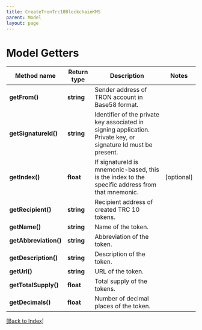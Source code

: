 ```yaml
---
title: CreateTronTrc10BlockchainKMS
parent: Model
layout: page
---
```


# Model Getters

Method name | Return type | Description | Notes
------------ | ------------- | ------------- | -------------
**getFrom()** | **string** | Sender address of TRON account in Base58 format. |
**getSignatureId()** | **string** | Identifier of the private key associated in signing application. Private key, or signature Id must be present. |
**getIndex()** | **float** | If signatureId is mnemonic-based, this is the index to the specific address from that mnemonic. | [optional]
**getRecipient()** | **string** | Recipient address of created TRC 10 tokens. |
**getName()** | **string** | Name of the token. |
**getAbbreviation()** | **string** | Abbreviation of the token. |
**getDescription()** | **string** | Description of the token. |
**getUrl()** | **string** | URL of the token. |
**getTotalSupply()** | **float** | Total supply of the tokens. |
**getDecimals()** | **float** | Number of decimal places of the token. |

[[Back to Index]](../index.md)
